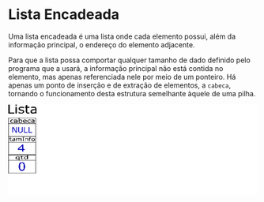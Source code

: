 # Lista Encadeada

Uma lista encadeada é uma lista onde cada elemento possui, além da informação principal, o endereço do elemento adjacente.

Para que a lista possa comportar qualquer tamanho de dado definido pelo programa que a usará, a informação principal não está contida no elemento, mas apenas referenciada nele por meio de um ponteiro. Há apenas um ponto de inserção e de extração de elementos, a ```cabeca```, tornando o funcionamento desta estrutura semelhante àquele de uma pilha.

![image](lista.gif)
